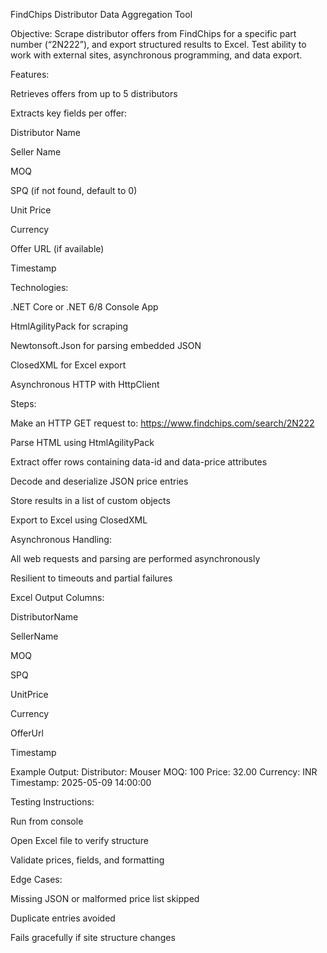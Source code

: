 FindChips Distributor Data Aggregation Tool

Objective:
Scrape distributor offers from FindChips for a specific part number (“2N222”), and export structured results to Excel. Test ability to work with external sites, asynchronous programming, and data export.

Features:

Retrieves offers from up to 5 distributors

Extracts key fields per offer:

Distributor Name

Seller Name

MOQ

SPQ (if not found, default to 0)

Unit Price

Currency

Offer URL (if available)

Timestamp

Technologies:

.NET Core or .NET 6/8 Console App

HtmlAgilityPack for scraping

Newtonsoft.Json for parsing embedded JSON

ClosedXML for Excel export

Asynchronous HTTP with HttpClient

Steps:

Make an HTTP GET request to: https://www.findchips.com/search/2N222

Parse HTML using HtmlAgilityPack

Extract offer rows containing data-id and data-price attributes

Decode and deserialize JSON price entries

Store results in a list of custom objects

Export to Excel using ClosedXML

Asynchronous Handling:

All web requests and parsing are performed asynchronously

Resilient to timeouts and partial failures

Excel Output Columns:

DistributorName

SellerName

MOQ

SPQ

UnitPrice

Currency

OfferUrl

Timestamp

Example Output:
Distributor: Mouser
MOQ: 100
Price: 32.00
Currency: INR
Timestamp: 2025-05-09 14:00:00

Testing Instructions:

Run from console

Open Excel file to verify structure

Validate prices, fields, and formatting

Edge Cases:

Missing JSON or malformed price list skipped

Duplicate entries avoided

Fails gracefully if site structure changes

